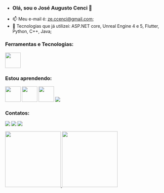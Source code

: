 - ### Olá, sou o José Augusto Cenci 👋
- 📫 Meu e-mail é: ze.ccenci@gmail.com;
- 👀 Tecnologias que já utilizei: ASP.NET core, Unreal Engine 4 e 5, Flutter, Python, C++, Java;

 

<!---
cenciW/cenciW is a ✨ special ✨ repository because its `README.md` (this file) appears on your GitHub profile.
You can click the Preview link to take a look at your changes.
--->

### Ferramentas e Tecnologias:

<img src="https://cdn.jsdelivr.net/gh/devicons/devicon/icons/git/git-original.svg" width="50" height="50"/>



### Estou aprendendo:

<img src="https://cdn.jsdelivr.net/gh/devicons/devicon/icons/dotnetcore/dotnetcore-original.svg" width="50" height="50"/> <img src="https://cdn.jsdelivr.net/gh/devicons/devicon/icons/cplusplus/cplusplus-original.svg" width="50" height="50" /> <img src="https://img.icons8.com/color/48/000000/microsoft-sql-server.png" width = "50" heigth = "50"/> <img src="https://img.icons8.com/ios-filled/50/000000/unreal-engine.png"/>


### Contatos:

<a href="https://www.instagram.com/ze_cenci/" target="_blank"><img src="https://img.shields.io/badge/-Instagram-%23E4405F?style=for-the-badge&logo=instagram&logoColor=white" target="_blank"></a>
<a href = "ze.ccenci@gmail.com"><img src="https://img.shields.io/badge/Gmail-D14836?style=for-the-badge&logo=gmail&logoColor=white" target="_blank"></a>
<a href="https://www.linkedin.com/in/jose-augusto-cenci-castilho-94282420a/" target="_blank"><img src="https://img.shields.io/badge/-LinkedIn-%230077B5?style=for-the-badge&logo=linkedin&logoColor=white" target="_blank"></a>   



<a href="https://github.com/cenciW"> <img height="180em" src="https://github-readme-stats.vercel.app/api/top-langs/?username=cenciW&layout=compact&langs_count=7&theme=dracula" />  <img height="180em" src="https://github-readme-stats.vercel.app/api?username=cenciW&show_icons=true&theme=dracula&include_all_commits=true&count_private=true"/>

  
 <!---![Snake animation](https://github.com/seu-usuário-aqui/seu-usuário-aqui/blob/output/github-contribution-grid-snake.svg)
--->
